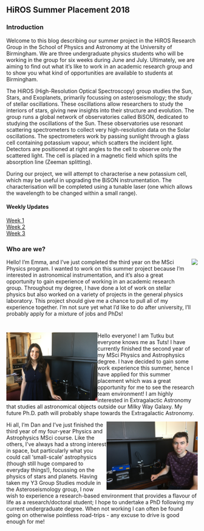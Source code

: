 ## HiROS Summer Placement 2018
### Introduction

Welcome to this blog describing our summer project in the HiROS Research Group in the School of Physics and Astronomy at the University of Birmingham. We are three undergraduate physics students who will be working in the group for six weeks during June and July. Ultimately, we are aiming to find out what it’s like to work in an academic research group and to show you what kind of opportunities are available to students at Birmingham.

The HiROS (High-Resolution Optical Spectroscopy) group studies the Sun, Stars, and Exoplanets, primarily focussing on asteroseismology; the study of stellar oscillations. These oscillations allow researchers to study the interiors of stars, giving new insights into their structure and evolution. The group runs a global network of observatories called BiSON, dedicated to studying the oscillations of the Sun. These observatories use resonant scattering spectrometers to collect very high-resolution data on the Solar oscillations. The spectrometers work by passing sunlight through a glass cell containing potassium vapour, which scatters the incident light. Detectors are positioned at right angles to the cell to observe only the scattered light. The cell is placed in a magnetic field which splits the absorption line (Zeeman splitting).

During our project, we will attempt to characterise a new potassium cell, which may be useful in upgrading the BiSON instrumentation. The characterisation will be completed using a tunable laser (one which allows the wavelength to be changed within a small range).

#### Weekly Updates

[Week 1](https://github.com/daw538/hirosplacement/blob/master/week1.md)<br>
[Week 2](https://github.com/daw538/hirosplacement/blob/master/week2.md)<br>
[Week 3](https://github.com/daw538/hirosplacement/blob/master/week3.md)<br>

### Who are we?

<a href="url"><img src="https://daw538.github.io/hirosplacement/Intro/Emma.JPG?raw=true" align="right" height="180" ></a>
Hello! I’m Emma, and I’ve just completed the third year on the MSci Physics program. I wanted to work on this summer project because I’m interested in astronomical instrumentation, and it’s also a great opportunity to gain experience of working in an academic research group. Throughout my degree, I have done a lot of work on stellar physics but also worked on a variety of projects in the general physics laboratory. This project should give me a chance to pull all of my experience together. I’m not sure yet what I’d like to do after university, I’ll probably apply for a mixture of jobs and PhDs!
<BR CLEAR="all">

<a href="url"><img src="https://github.com/daw538/hirosplacement/blob/master/Intro/Tuts.JPG?raw=true" align="left" height="180" ></a>
Hello everyone! I am Tutku but everyone knows me as Tuts! I have currently finished the second year of my MSci Physics and Astrophysics degree.  I have decided to gain some work experience this summer, hence I have applied for this summer placement which was a great opportunity for me to see the research team environment! I am highly interested in Extragalactic Astronomy that studies all astronomical objects outside our Milky Way Galaxy. My future Ph.D. path will probably shape towards the Extragalactic Astronomy.
<BR CLEAR="all">
  
<a href="url"><img src="https://github.com/daw538/hirosplacement/blob/master/Intro/Dan.JPG?raw=true" align="right" height="180" ></a>
Hi all, I’m Dan and I’ve just finished the third year of my four-year Physics and Astrophysics MSci course. Like the others, I’ve always had a strong interest in space, but particularly what you could call ‘small-scale’ astrophysics (though still huge compared to everyday things!), focussing on the physics of stars and planets. Having taken my Y3 Group Studies module in the Asteroseismology group, I now wish to experience a research-based environment that provides a flavour of life as a research/doctoral student; I hope to undertake a PhD following my current undergraduate degree. When not working I can often be found going on otherwise pointless road-trips - any excuse to drive is good enough for me!
<BR CLEAR="all">
